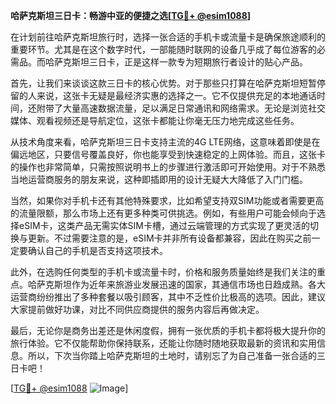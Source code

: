 **哈萨克斯坦三日卡：畅游中亚的便捷之选[[TG💪+ @esim1088](https://t.me/s/esim1088)]**

在计划前往哈萨克斯坦旅行时，选择一张合适的手机卡或流量卡是确保旅途顺利的重要环节。尤其是在这个数字时代，一部能随时联网的设备几乎成了每位游客的必需品。而哈萨克斯坦三日卡，正是这样一款专为短期旅行者设计的贴心产品。

首先，让我们来谈谈这款三日卡的核心优势。对于那些只打算在哈萨克斯坦短暂停留的人来说，这张卡无疑是最经济实惠的选择之一。它不仅提供充足的本地通话时间，还附带了大量高速数据流量，足以满足日常通讯和网络需求。无论是浏览社交媒体、观看视频还是导航定位，这张卡都能让你毫无压力地完成这些任务。

从技术角度来看，哈萨克斯坦三日卡支持主流的4G LTE网络，这意味着即使是在偏远地区，只要信号覆盖良好，你也能享受到快速稳定的上网体验。而且，这张卡的操作也非常简单，只需按照说明书上的步骤进行激活即可开始使用。对于不熟悉当地运营商服务的朋友来说，这种即插即用的设计无疑大大降低了入门门槛。

当然，如果你对手机卡还有其他特殊要求，比如希望支持双SIM功能或者需要更高的流量限额，那么市场上还有更多种类可供挑选。例如，有些用户可能会倾向于选择eSIM卡，这类产品无需实体SIM卡槽，通过云端管理的方式实现了更灵活的切换与更新。不过需要注意的是，eSIM卡并非所有设备都兼容，因此在购买之前一定要确认自己的手机是否支持这项技术。

此外，在选购任何类型的手机卡或流量卡时，价格和服务质量始终是我们关注的重点。哈萨克斯坦作为近年来旅游业发展迅速的国家，其通信市场也日趋成熟。各大运营商纷纷推出了多种套餐以吸引顾客，其中不乏性价比极高的选项。因此，建议大家提前做好功课，对比不同供应商提供的服务内容后再做决定。

最后，无论你是商务出差还是休闲度假，拥有一张优质的手机卡都将极大提升你的旅行体验。它不仅能帮助你保持联系，还能让你随时随地获取最新的资讯和实用信息。所以，下次当你踏上哈萨克斯坦的土地时，请别忘了为自己准备一张合适的三日卡吧！

[[TG💪+ @esim1088](https://t.me/s/esim1088) ![Image](https://i.postimg.cc/4NQfJmqS/Snipaste-2025-05-13-00-14-12.png)]
